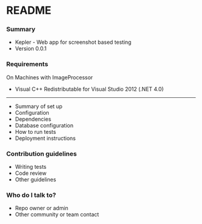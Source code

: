 # README #

### Summary ###

* Kepler - Web app for screenshot based testing
* Version 0.0.1

### Requirements ###

On Machines with ImageProcessor

* Visual C++ Redistributable for Visual Studio 2012 (.NET 4.0)

----

* Summary of set up
* Configuration
* Dependencies
* Database configuration
* How to run tests
* Deployment instructions

### Contribution guidelines ###

* Writing tests
* Code review
* Other guidelines

### Who do I talk to? ###

* Repo owner or admin
* Other community or team contact